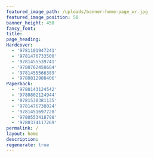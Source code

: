 ```yaml
---
featured_image_path: /uploads/banner-home-page_wr.jpg
featured_image_position: 50
banner_height: 450
fancy_font:
title:
page_heading:
Hardcover:
  - '9781101947241'
  - '9781476733500'
  - '9781455539741'
  - '9780762458684'
  - '9781455566389'
  - '9780812988406'
Paperback:
  - '9780143124542'
  - '9780802124944'
  - '9781530381135'
  - '9781476738024'
  - '9781451697728'
  - '9780553418798'
  - '9780374117269'
permalink: /
layout: home
description:
regenerate: true
---
```




